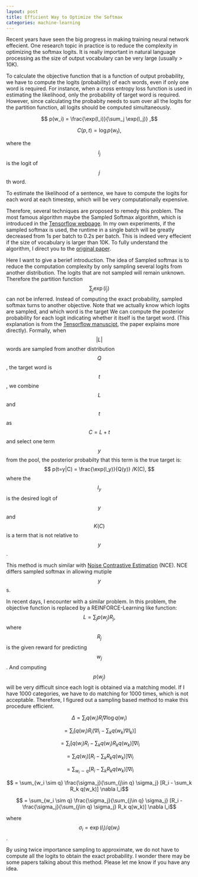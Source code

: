 ```yaml
---
layout: post
title: Efficient Way to Optimize the Softmax
categories: machine-learning 
---
```


Recent years have seen the big progress in making training neural network effecient.
One research topic in practice is to reduce the complexity in optimizing the softmax logits.
It is really important in natural language processing as the size of output vocabulary can be very large (usually > 10K).

To calculate the objective function that is a function of output probability, we have to compute the logits (probability) of each words, even if only one word is required.
For instance, when a cross entropy loss function is used in estimating the likelihood, only the probability of target word is required.
However, since calculating the probabity needs to sum over all the logits for the partition function, all logits should be computed simultaneously.

$$ p(w_i) = \frac{\exp(l_i)}{\sum_j \exp(l_j)} ,$$

$$ C(p, t) = \log p(w_t) ,$$

where the $$l_j$$ is the logit of $$j$$th word.

To estimate the likelihood of a sentence, we have to compute the logits for each word at each timestep, which will be very computationally expensive.

Therefore, several techniques are proposed to remedy this problem.
The most famous algorithm maybe the Sampled Softmax algorithm, which is introduced in the [Tensorflow webpage](https://www.tensorflow.org/tutorials/seq2seq).
In my own experiments, if the sampled softmax is used, the runtime in a single batch will be greatly decreased from 1s per batch to 0.2s per batch.
This is indeed very effecient if the size of vocabulary is larger than 10K.
To fully understand the algorithm, I direct you to the [original paper](https://arxiv.org/abs/1412.2007).

Here I want to give a berief introduction.
The idea of Sampled softmax is to reduce the computation complexity by only sampling several logits from another distribution.
The logits that are not sampled will remain unknown.
Therefore the partition function $$\sum_j \exp(l_j)$$ can not be inferred.
Instead of computing the exact probability, sampled softmax turns to another objective.
Note that we actually know which logits are sampled, and which word is the target 
We can compute the posterior probability for each logit indicating whether it itself is the target word.
(This explanation is from the [Tensorflow manuscipt](https://www.tensorflow.org/extras/candidate_sampling.pdf), the paper explains more directly).
Formally, when $$|L|$$ words are sampled from another distribution $$Q$$, the target word is $$t$$, we combine $$L$$ and $$t$$ as $$C=L + {t}$$ and select one term $$y$$ from the pool, the posterior probabilty that this term is the true target is:
$$ p(t=y|C) = \frac{\exp(l_y)}{Q(y)} /K(C), $$
where the $$l_y$$ is the desired logit of $$y$$ and $$K(C)$$ is a term that is not relative to $$y$$.

This method is much similar with [Noise Contrastive Estimation](http://proceedings.mlr.press/v9/gutmann10a/gutmann10a.pdf) (NCE).
NCE differs sampled softmax in allowing mutiple $$y$$s.

In recent days, I encounter with a similar problem. In this problem, the objective function is replaced by a REINFORCE-Learning like function:
$$ L = \sum_j p(w_j) R_j ,$$
where $$R_j$$ is the given reward for predicting $$w_j$$.
And computing $$p(w_j)$$ will be very difficult since each logit is obtained via a matching model.
If I have 1000 categories, we have to do matching for 1000 times, which is not acceptable.
Therefore, I figured out a sampling based method to make this procedure efficient.

$$ \Delta = \sum_i q(w_i) R_i \nabla \log q(w_i) $$

$$ = \sum_i [q(w_i) R_i (\nabla l_i - \sum_k q(w_k) \nabla l_k)]$$

$$ = \sum_i [q(w_i) R_i - \sum_k q(w_i) R_k q(w_k)] \nabla l_i $$

$$ = \sum_i q(w_i) [R_i - \sum_k R_k q(w_k)] \nabla l_i$$

$$ = \sum_{w_i\sim q} [R_i - \sum_k R_k q(w_k)] \nabla l_i$$

$$ = \sum_{w_i \sim q} \frac{\sigma_j}{\sum_{j\in q} \sigma_j} [R_i - \sum_k R_k q(w_k)] \nabla l_i$$

$$ = \sum_{w_i \sim q} \frac{\sigma_j}{\sum_{j\in q} \sigma_j} [R_i - \frac{\sigma_j}{\sum_{j\in q} \sigma_j}  R_k q(w_k)] \nabla l_i$$

where $$\sigma_i = \exp(l_i)/q(w_i)$$.

By using twice importance sampling to approximate, we do not have to compute all the logits to obtain the exact probability.
I wonder there may be some papers talking about this method.
Please let me know if you have any idea.
